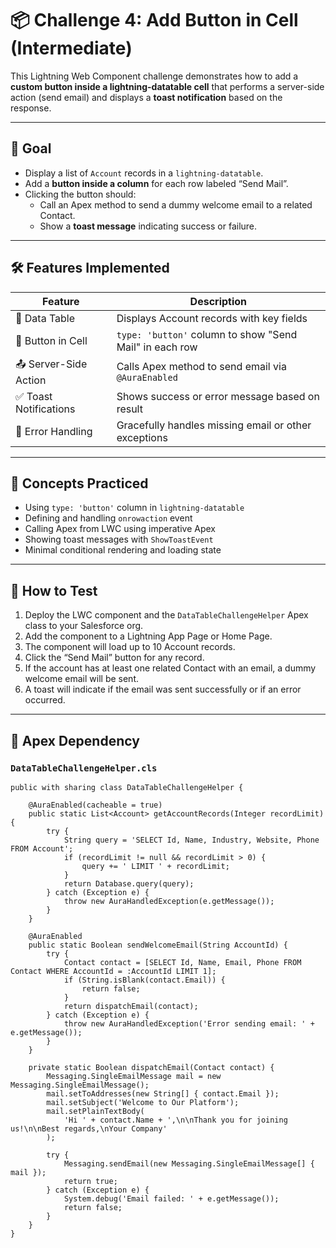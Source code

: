 # 📦 Challenge 4: Add Button in Cell (Intermediate)

This Lightning Web Component challenge demonstrates how to add a **custom button inside a lightning-datatable cell** that performs a server-side action (send email) and displays a **toast notification** based on the response.

---

## 🎯 Goal

- Display a list of `Account` records in a `lightning-datatable`.
- Add a **button inside a column** for each row labeled “Send Mail”.
- Clicking the button should:
  - Call an Apex method to send a dummy welcome email to a related Contact.
  - Show a **toast message** indicating success or failure.

---

## 🛠️ Features Implemented

| Feature                     | Description                                                  |
|----------------------------|--------------------------------------------------------------|
| 📄 Data Table              | Displays Account records with key fields                     |
| 🔘 Button in Cell           | `type: 'button'` column to show "Send Mail" in each row      |
| 📤 Server-Side Action       | Calls Apex method to send email via `@AuraEnabled`           |
| ✅ Toast Notifications      | Shows success or error message based on result               |
| 📛 Error Handling           | Gracefully handles missing email or other exceptions         |

---

## 🧠 Concepts Practiced

- Using `type: 'button'` column in `lightning-datatable`
- Defining and handling `onrowaction` event
- Calling Apex from LWC using imperative Apex
- Showing toast messages with `ShowToastEvent`
- Minimal conditional rendering and loading state

---

## 🧪 How to Test

1. Deploy the LWC component and the `DataTableChallengeHelper` Apex class to your Salesforce org.
2. Add the component to a Lightning App Page or Home Page.
3. The component will load up to 10 Account records.
4. Click the “Send Mail” button for any record.
5. If the account has at least one related Contact with an email, a dummy welcome email will be sent.
6. A toast will indicate if the email was sent successfully or if an error occurred.

---

## 🧩 Apex Dependency

### `DataTableChallengeHelper.cls`

```apex
public with sharing class DataTableChallengeHelper {

    @AuraEnabled(cacheable = true)
    public static List<Account> getAccountRecords(Integer recordLimit) {
        try {
            String query = 'SELECT Id, Name, Industry, Website, Phone FROM Account';
            if (recordLimit != null && recordLimit > 0) {
                query += ' LIMIT ' + recordLimit;
            }
            return Database.query(query);
        } catch (Exception e) {
            throw new AuraHandledException(e.getMessage());
        }
    }

    @AuraEnabled
    public static Boolean sendWelcomeEmail(String AccountId) {
        try {
            Contact contact = [SELECT Id, Name, Email, Phone FROM Contact WHERE AccountId = :AccountId LIMIT 1];
            if (String.isBlank(contact.Email)) {
                return false;
            }
            return dispatchEmail(contact);
        } catch (Exception e) {
            throw new AuraHandledException('Error sending email: ' + e.getMessage());
        }
    }

    private static Boolean dispatchEmail(Contact contact) {
        Messaging.SingleEmailMessage mail = new Messaging.SingleEmailMessage();
        mail.setToAddresses(new String[] { contact.Email });
        mail.setSubject('Welcome to Our Platform');
        mail.setPlainTextBody(
            'Hi ' + contact.Name + ',\n\nThank you for joining us!\n\nBest regards,\nYour Company'
        );

        try {
            Messaging.sendEmail(new Messaging.SingleEmailMessage[] { mail });
            return true;
        } catch (Exception e) {
            System.debug('Email failed: ' + e.getMessage());
            return false;
        }
    }
}
